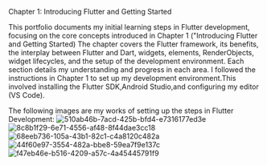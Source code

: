 Chapter 1: Introducing Flutter and Getting Started

This portfolio documents my initial learning steps in Flutter development, focusing on the core concepts introduced in Chapter 1 ("Introducing Flutter and Getting Started) The chapter covers the Flutter framework, its benefits, the interplay between Flutter and Dart, widgets, elements, RenderObjects, widget lifecycles, and the setup of the development environment. Each section details my understanding and progress in each area.
I followed the instructions in Chapter 1 to set up my development environment.This involved installing the Flutter SDK,Android Studio,and configuring my editor (VS Code).

The following images are my works of setting up the steps in Flutter Development:
![510ab46b-7acd-425b-bfd4-e7316177ed3e](https://github.com/user-attachments/assets/f1f07b79-c27f-45e1-9fee-5c201b2dea18)
![8c8b1f29-6e71-4556-af48-8f44dae3cc18](https://github.com/user-attachments/assets/398dd953-a1a2-488c-b1d8-1aef71d45e35)
![68eeb736-105a-43b1-82c1-c4a8120c482a](https://github.com/user-attachments/assets/ea0e8dd0-549a-4c41-b3ad-4607b51e6229)
![44f60e97-3554-482a-bbe8-59ea7f9e137c](https://github.com/user-attachments/assets/8200f9c1-4687-473d-b467-76d4b68bf224)
![f47eb46e-b516-4209-a57c-4a45445791f9](https://github.com/user-attachments/assets/a646e016-ddab-4be0-a4a7-d220fa6939c2)





